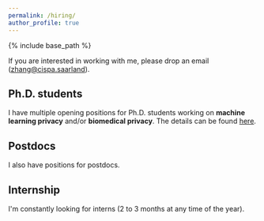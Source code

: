 ```yaml
---
permalink: /hiring/
author_profile: true
---
```


{% include base_path %}

If you are interested in working with me, please drop an email (zhang@cispa.saarland).

## Ph.D. students
I have multiple opening positions for Ph.D. students working on **machine learning privacy** and/or **biomedical privacy**. The details can be found [here](https://yangzhangalmo.github.io/job/phd-advertisement.pdf).

## Postdocs
I also have positions for postdocs.

## Internship
I'm constantly looking for interns (2 to 3 months at any time of the year).
